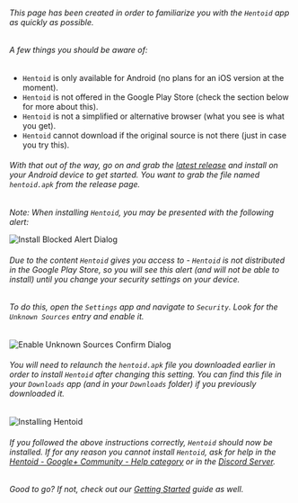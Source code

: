 ###### This page has been created in order to familiarize you with the `Hentoid` app as quickly as possible.

###### A few things you should be aware of:
* `Hentoid` is only available for Android (no plans for an iOS version at the moment).
* `Hentoid` is not offered in the Google Play Store (check the section below for more about this).
* `Hentoid` is not a simplified or alternative browser (what you see is what you get).
* `Hentoid` cannot download if the original source is not there (just in case you try this).

###### With that out of the way, go on and grab the [latest release](../releases/latest) and install on your Android device to get started. You want to grab the file named `hentoid.apk` from the release page.
*Note: When installing `Hentoid`, you may be presented with the following alert:*

![Install Blocked Alert Dialog](https://github.com/avluis/Hentoid-Resources/raw/master/wiki/assets/img/setup/01-setup-unknown-sources-warning.png)

###### Due to the content `Hentoid` gives you access to - `Hentoid` is not distributed in the Google Play Store, so you will see this alert (and will not be able to install) until you change your security settings on your device.
###### To do this, open the `Settings` app and navigate to `Security`. Look for the `Unknown Sources` entry and enable it.

![Enable Unknown Sources Confirm Dialog](https://github.com/avluis/Hentoid-Resources/raw/master/wiki/assets/img/setup/02-setup-enable-unknown-sources-dialog.png)

###### You will need to relaunch the `hentoid.apk` file you downloaded earlier in order to install `Hentoid` after changing this setting. You can find this file in your `Downloads` app (and in your `Downloads` folder) if you previously downloaded it.

![Installing Hentoid](https://github.com/avluis/Hentoid-Resources/raw/master/wiki/assets/img/setup/03-setup-installing-app.png)

###### If you followed the above instructions correctly, `Hentoid` should now be installed. If for any reason you cannot install `Hentoid`, ask for help in the [Hentoid - Google+ Community - Help category](https://plus.google.com/communities/110496467189870321840/stream/4bd645ab-de38-4ed1-8238-06adc4bc5bcd) or in the [Discord Server](https://discord.gg/0yFzSPtXehJmFqOM).

###### Good to go? If not, check out our [Getting Started](Getting-Started.md) guide as well.